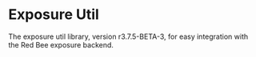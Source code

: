 # Exposure Util

The exposure util library, version r3.7.5-BETA-3, for easy integration with the Red Bee exposure backend.